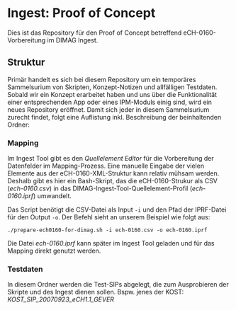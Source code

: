 # Ingest: Proof of Concept

Dies ist das Repository für den Proof of Concept betreffend eCH-0160-Vorbereitung im DIMAG Ingest. 

## Struktur

Primär handelt es sich bei diesem Repository um ein temporäres Sammelsurium von Skripten, Konzept-Notizen und allfälligen Testdaten. Sobald wir ein Konzept erarbeitet haben und uns über die Funktionalität einer entsprechenden App oder eines IPM-Moduls einig sind, wird ein neues Repository eröffnet. Damit sich jeder in diesem Sammelsurium zurecht findet, folgt eine Auflistung inkl. Beschreibung der beinhaltenden Ordner:

### Mapping

Im Ingest Tool gibt es den *Quellelement Editor* für die Vorbereitung der Datenfelder im Mapping-Prozess. Eine manuelle Eingabe der vielen Elemente aus der eCH-0160-XML-Struktur kann relativ mühsam werden. Deshalb gibt es hier ein Bash-Skript, das die eCH-0160-Strukur als CSV (*ech-0160.csv*) in das DIMAG-Ingest-Tool-Quellelement-Profil (*ech-0160.iprf*) umwandelt. 

Das Script benötigt die CSV-Datei als Input `-i` und den Pfad der IPRF-Datei für den Output `-o`. Der Befehl sieht an unserem Beispiel wie folgt aus:

```shell
./prepare-ech0160-for-dimag.sh -i ech-0160.csv -o ech-0160.iprf
```

Die Datei *ech-0160.iprf* kann später im Ingest Tool geladen und für das Mapping direkt genutzt werden.


### Testdaten

In diesem Ordner werden die Test-SIPs abgelegt, die zum Ausprobieren der Skripte und des Ingest dienen sollen. Bspw. jenes der KOST: *KOST_SIP_20070923_eCH1.1_GEVER*

